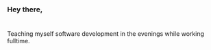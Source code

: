 ### Hey there,
#

Teaching myself software development in the evenings while working fulltime. 

<!---
mindofadam/mindofadam is a ✨ special ✨ repository because its `README.md` (this file) appears on your GitHub profile.
You can click the Preview link to take a look at your changes.
--->
